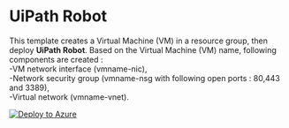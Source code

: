 # UiPath Robot

This template creates a Virtual Machine (VM) in a resource group, then deploy **UiPath Robot**.
Based on the Virtual Machine (VM) name, following components are created : </br> 
    -VM network interface (vmname-nic), </br> 
    -Network security group (vmname-nsg with following open ports : 80,443 and 3389),</br> 
    -Virtual network (vmname-vnet).</br> 

[![Deploy to Azure](https://azuredeploy.net/deploybutton.png)](https://portal.azure.com/#create/Microsoft.Template/uri/https%3A%2F%2Fraw.githubusercontent.com%2Fhteo1337%2FUiRobot%2Fmaster%2Fazuredeploy.json)
